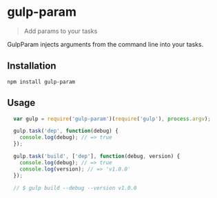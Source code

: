 gulp-param
==========

> Add params to your tasks

GulpParam injects arguments from the command line into your tasks.

Installation
------------

`npm install gulp-param`

Usage
-----

```js
  var gulp = require('gulp-param')(require('gulp'), process.argv);

  gulp.task('dep', function(debug) {
    console.log(debug); // => true
  });

  gulp.task('build', ['dep'], function(debug, version) {
    console.log(debug); // => true
    console.log(version); // => 'v1.0.0'
  });

  // $ gulp build --debug --version v1.0.0
```
